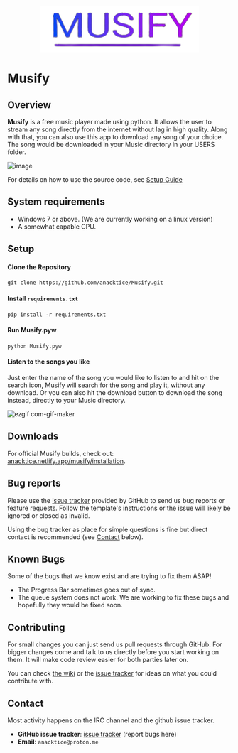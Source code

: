 <p align="center">
  <img src="https://github.com/anacktice/Musify/blob/main/Images/Musify.png" />
</p>

# Musify


## Overview


**Musify** is a free music player made using python. It allows the user to stream any song directly from the internet without lag in high quality. Along with that, you can also use this app to download any song of your choice. The song would be downloaded in your Music directory in your USERS folder.

![image](https://user-images.githubusercontent.com/70896614/210092592-2d41fc85-9a36-413d-93e0-f437fefaf8ea.png)


For details on how to use the source code, see [Setup Guide](https://github.com/anacktice/Musify#setup)

## System requirements

- Windows 7 or above. (We are currently working on a linux version)
- A somewhat capable CPU.

## Setup

#### Clone the Repository
```
git clone https://github.com/anacktice/Musify.git
```

#### Install `requirements.txt`
```
pip install -r requirements.txt
```

#### Run Musify.pyw
```
python Musify.pyw
```

#### Listen to the songs you like
Just enter the name of the song you would like to listen to and hit on the search icon, Musify will search for the song and play it, without any download. Or you can also hit the download button to download the song instead, directly to your Music directory.


![ezgif com-gif-maker](https://user-images.githubusercontent.com/70896614/210094175-4654bd87-81af-4164-abb3-4ebbde71e324.gif)


## Downloads


For official Musify builds, check out:
[anacktice.netlify.app/musify/installation](https://anacktice.netlify.app/musify/installation/).


## Bug reports


Please use the [issue tracker][issue-tracker] provided by GitHub to send us bug
reports or feature requests. Follow the template's instructions or the issue
will likely be ignored or closed as invalid.

Using the bug tracker as place for simple questions is fine but direct contact is
recommended (see [Contact](#Contact) below).

## Known Bugs
Some of the bugs that we know exist and are trying to fix them ASAP!
 - The Progress Bar sometimes goes out of sync.
 - The queue system does not work.
We are working to fix these bugs and hopefully they would be fixed soon.

## Contributing


For small changes you can just send us pull requests through GitHub. For bigger
changes come and talk to us directly before you start working on them. It will
make code review easier for both parties later on.

You can check [the wiki](https://github.com/mpv-player/mpv/wiki/Stuff-to-do)
or the [issue tracker](https://github.com/anacktice/Musify/issues)
for ideas on what you could contribute with.


## Contact


Most activity happens on the IRC channel and the github issue tracker.

- **GitHub issue tracker**: [issue tracker][issue-tracker] (report bugs here)
- **Email**: `anacktice@proton.me`

[FAQ]: https://github.com/mpv-player/mpv/wiki/FAQ
[releases]: https://github.com/mpv-player/mpv/releases
[issue-tracker]:  https://github.com/anacktice/Musify/issues
